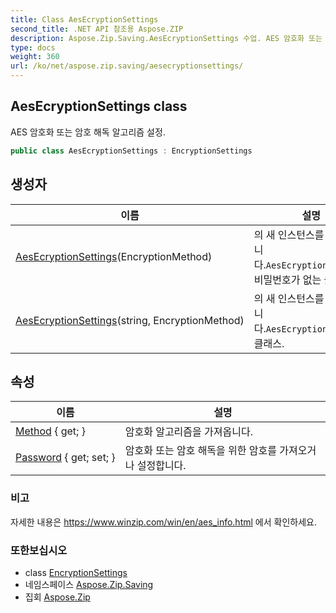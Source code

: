 ```yaml
---
title: Class AesEcryptionSettings
second_title: .NET API 참조용 Aspose.ZIP
description: Aspose.Zip.Saving.AesEcryptionSettings 수업. AES 암호화 또는 암호 해독 알고리즘 설정.
type: docs
weight: 360
url: /ko/net/aspose.zip.saving/aesecryptionsettings/
---
```

## AesEcryptionSettings class

AES 암호화 또는 암호 해독 알고리즘 설정.

```csharp
public class AesEcryptionSettings : EncryptionSettings
```

## 생성자

| 이름 | 설명 |
| --- | --- |
| [AesEcryptionSettings](aesecryptionsettings/#constructor)(EncryptionMethod) | 의 새 인스턴스를 초기화합니다.`AesEcryptionSettings`비밀번호가 없는 클래스. |
| [AesEcryptionSettings](aesecryptionsettings/#constructor_1)(string, EncryptionMethod) | 의 새 인스턴스를 초기화합니다.`AesEcryptionSettings` 클래스. |

## 속성

| 이름 | 설명 |
| --- | --- |
| [Method](../../aspose.zip.saving/encryptionsettings/method/) { get; } | 암호화 알고리즘을 가져옵니다. |
| [Password](../../aspose.zip.saving/encryptionsettings/password/) { get; set; } | 암호화 또는 암호 해독을 위한 암호를 가져오거나 설정합니다. |

### 비고

자세한 내용은 https://www.winzip.com/win/en/aes_info.html 에서 확인하세요.

### 또한보십시오

* class [EncryptionSettings](../encryptionsettings/)
* 네임스페이스 [Aspose.Zip.Saving](../../aspose.zip.saving/)
* 집회 [Aspose.Zip](../../)


